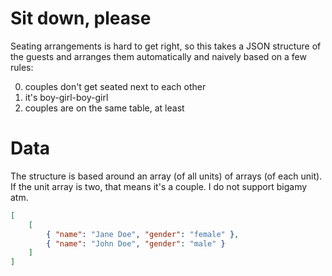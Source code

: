 Sit down, please
================

Seating arrangements is hard to get right, so this takes a JSON
structure of the guests and arranges them automatically and naively
based on a few rules:

0. couples don't get seated next to each other
0. it's boy-girl-boy-girl
0. couples are on the same table, at least

Data
====

The structure is based around an array (of all units) of arrays (of each
unit). If the unit array is two, that means it's a couple. I do not
support bigamy atm.

```json
[
    [
        { "name": "Jane Doe", "gender": "female" },
        { "name": "John Doe", "gender": "male" }
    ]
]
```
